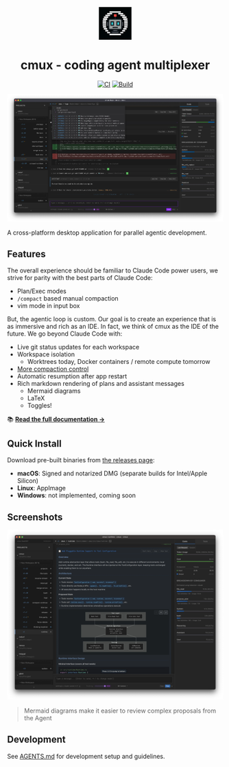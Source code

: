 <div align="center">

<img src="docs/img/logo.webp" alt="cmux logo" width="15%" />

# cmux - coding agent multiplexer

[![CI](https://github.com/coder/cmux/actions/workflows/ci.yml/badge.svg)](https://github.com/coder/cmux/actions/workflows/ci.yml)
[![Build](https://github.com/coder/cmux/actions/workflows/build.yml/badge.svg)](https://github.com/coder/cmux/actions/workflows/build.yml)

</div>

![cmux product screenshot](docs/img/product-hero.webp)

A cross-platform desktop application for parallel agentic development.

## Features

The overall experience should be familiar to Claude Code power users, we strive for parity with the best parts of Claude Code:

- Plan/Exec modes
- `/compact` based manual compaction
- vim mode in input box

But, the agentic loop is custom. Our goal is to create an experience that is as immersive and rich as an IDE. In fact, we think
of cmux as the IDE of the future. We go beyond Claude Code with:

- Live git status updates for each workspace
- Workspace isolation
  - Worktrees today, Docker containers / remote compute tomorrow
- [More compaction control](https://cmux.io/context-management.html)
- Automatic resumption after app restart
- Rich markdown rendering of plans and assistant messages
  - Mermaid diagrams
  - LaTeX
  - Toggles!

📚 **[Read the full documentation →](https://cmux.io)**

## Quick Install

Download pre-built binaries from [the releases page](https://github.com/coder/cmux/releases):

- **macOS**: Signed and notarized DMG (separate builds for Intel/Apple Silicon)
- **Linux**: AppImage
- **Windows**: not implemented, coming soon

## Screenshots

![Screenshot of mermaid diagram](./docs/img/plan-mermaid.webp)

> Mermaid diagrams make it easier to review complex proposals from the Agent

## Development

See [AGENTS.md](./AGENTS.md) for development setup and guidelines.
